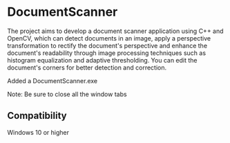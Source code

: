 # DocumentScanner

The project aims to develop a document scanner application using C++ and OpenCV, which can detect documents in an image, apply a perspective transformation to rectify the document's perspective and enhance the document's readability through image processing techniques such as histogram equalization and adaptive thresholding. You can edit the document's corners for better detection and correction.

Added a DocumentScanner.exe

Note: Be sure to close all the window tabs

## Compatibility

Windows 10 or higher
